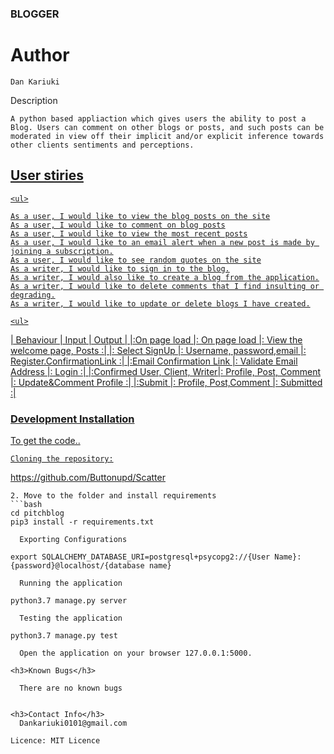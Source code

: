 <h3>BLOGGER</h3>

<h1>Author</h1>

    Dan Kariuki

Description

    A python based appliaction which gives users the ability to post a Blog. Users can comment on other blogs or posts, and such posts can be moderated in view off their implicit and/or explicit inference towards other clients sentiments and perceptions.

<a href='https://forties.herokuapp.com/' live link>

<h2>User stiries</h2>

    <ul>
    
    As a user, I would like to view the blog posts on the site
    As a user, I would like to comment on blog posts
    As a user, I would like to view the most recent posts
    As a user, I would like to an email alert when a new post is made by joining a subscription.
    As a user, I would like to see random quotes on the site
    As a writer, I would like to sign in to the blog.
    As a writer, I would also like to create a blog from the application.
    As a writer, I would like to delete comments that I find insulting or degrading.
    As a writer, I would like to update or delete blogs I have created.

    <ul>


|       Behaviour               |                   Input          |                 Output          |
|:On page load                  |: On page load                    |:  View the welcome page, Posts :|  |: Select SignUp                |:   Username, password,email      |:  Register.ConfirmationLink    :|  |:Email Confirmation Link       |: Validate Email Address          |:  Login                        :|
|:Confirmed User, Client, Writer|: Profile, Post, Comment          |:  Update&Comment Profile       :|
|:Submit                        |: Profile, Post,Comment           |:  Submitted                    :|

<h3>Development Installation</h3>
    To get the code..

    Cloning the repository:

https://github.com/Buttonupd/Scatter
  ```
2. Move to the folder and install requirements
```bash
cd pitchblog
pip3 install -r requirements.txt

    Exporting Configurations

export SQLALCHEMY_DATABASE_URI=postgresql+psycopg2://{User Name}:{password}@localhost/{database name}

    Running the application

python3.7 manage.py server

    Testing the application

python3.7 manage.py test

    Open the application on your browser 127.0.0.1:5000.

<h3>Known Bugs</h3>
     
    There are no known bugs


<h3>Contact Info</h3>
    Dankariuki0101@gmail.com

Licence: MIT Licence





